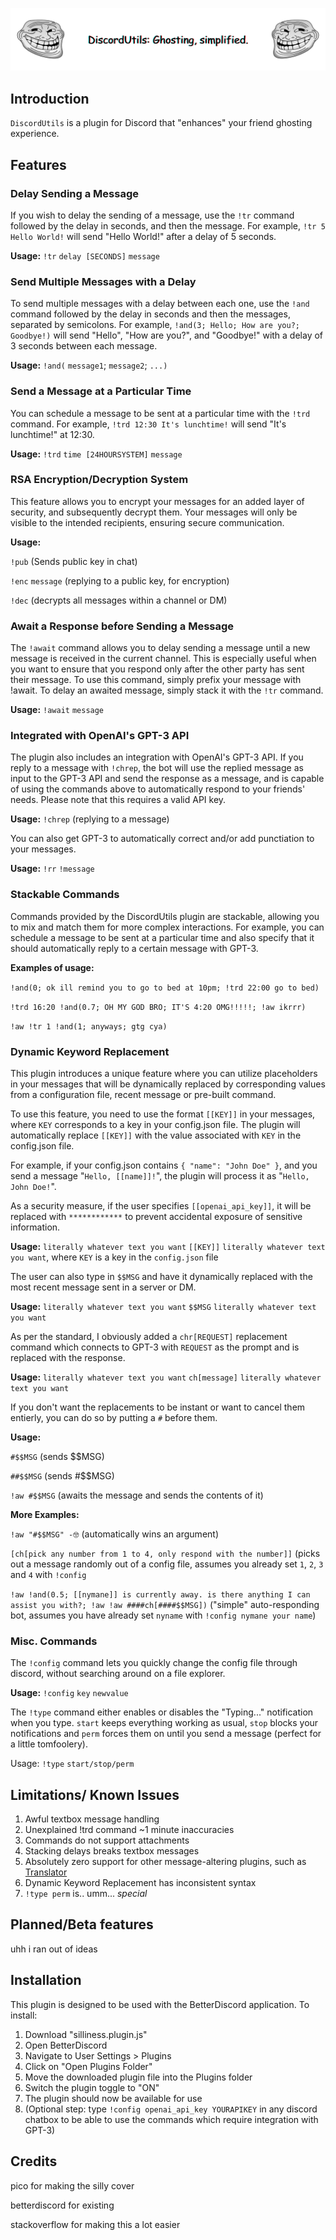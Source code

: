![Silly Cover](silly-cover.png)

## Introduction

`DiscordUtils` is a plugin for Discord that "enhances" your friend ghosting experience.

## Features

### Delay Sending a Message 

If you wish to delay the sending of a message, use the `!tr` command followed by the delay in seconds, and then the message. For example, `!tr 5 Hello World!` will send "Hello World!" after a delay of 5 seconds.

**Usage:** `!tr` `delay [SECONDS]` `message`


### Send Multiple Messages with a Delay

To send multiple messages with a delay between each one, use the `!and` command followed by the delay in seconds and then the messages, separated by semicolons. For example, `!and(3; Hello; How are you?; Goodbye!)` will send "Hello", "How are you?", and "Goodbye!" with a delay of 3 seconds between each message.

**Usage:** `!and(` `message1`; `message2`; `...)`

### Send a Message at a Particular Time

You can schedule a message to be sent at a particular time with the `!trd` command. For example, `!trd 12:30 It's lunchtime!` will send "It's lunchtime!" at 12:30.

**Usage:** `!trd` `time [24HOURSYSTEM]` `message`

### RSA Encryption/Decryption System

This feature allows you to encrypt your messages for an added layer of security, and subsequently decrypt them. Your messages will only be visible to the intended recipients, ensuring secure communication.

**Usage:**

`!pub` (Sends public key in chat)

`!enc` `message` (replying to a public key, for encryption)

`!dec` (decrypts all messages within a channel or DM)

### Await a Response before Sending a Message

The `!await` command allows you to delay sending a message until a new message is received in the current channel. This is especially useful when you want to ensure that you respond only after the other party has sent their message. To use this command, simply prefix your message with !await. To delay an awaited message, simply stack it with the `!tr` command.

**Usage:** `!await` `message`

### Integrated with OpenAI's GPT-3 API

The plugin also includes an integration with OpenAI's GPT-3 API. If you reply to a message with `!chrep`, the bot will use the replied message as input to the GPT-3 API and send the response as a message, and is capable of using the commands above to automatically respond to your friends' needs. Please note that this requires a valid API key.

**Usage:** `!chrep` (replying to a message)

You can also get GPT-3 to automatically correct and/or add punctiation to your messages.

**Usage:** `!rr` `!message`

### Stackable Commands

Commands provided by the DiscordUtils plugin are stackable, allowing you to mix and match them for more complex interactions. For example, you can schedule a message to be sent at a particular time and also specify that it should automatically reply to a certain message with GPT-3.

**Examples of usage:**

`!and(0; ok ill remind you to go to bed at 10pm; !trd 22:00 go to bed)`

`!trd 16:20 !and(0.7; OH MY GOD BRO; IT'S 4:20 OMG!!!!!; !aw ikrrr)`

`!aw !tr 1 !and(1; anyways; gtg cya)`

### Dynamic Keyword Replacement

This plugin introduces a unique feature where you can utilize placeholders in your messages that will be dynamically replaced by corresponding values from a configuration file, recent message or pre-built command.

To use this feature, you need to use the format `[[KEY]]` in your messages, where `KEY` corresponds to a key in your config.json file. The plugin will automatically replace `[[KEY]]` with the value associated with `KEY` in the config.json file.

For example, if your config.json contains `{ "name": "John Doe" }`, and you send a message "`Hello, [[name]]!`", the plugin will process it as "`Hello, John Doe!`".

As a security measure, if the user specifies `[[openai_api_key]]`, it will be replaced with `************` to prevent accidental exposure of sensitive information.

**Usage:** `literally whatever text you want` `[[KEY]]` `literally whatever text you want`, where `KEY` is a key in the `config.json` file

The user can also type in `$$MSG` and have it dynamically replaced with the most recent message sent in a server or DM.

**Usage:** `literally whatever text you want` `$$MSG` `literally whatever text you want`

As per the standard, I obviously added a `chr[REQUEST]` replacement command which connects to GPT-3 with `REQUEST` as the prompt and is replaced with the response.

**Usage:** `literally whatever text you want` `ch[message]` `literally whatever text you want`

If you don't want the replacements to be instant or want to cancel them entierly, you can do so by putting a `#` before them.

**Usage:** 

`#$$MSG` (sends $$MSG)

`##$$MSG` (sends #$$MSG)

`!aw #$$MSG` (awaits the message and sends the contents of it)

**More Examples:**

`!aw "#$$MSG" -🤓` (automatically wins an argument)

`[ch[pick any number from 1 to 4, only respond with the number]]` (picks out a message randomly out of a config file, assumes you already set `1`, `2`, `3` and `4` with `!config`

`!aw !and(0.5; [[nymane]] is currently away. is there anything I can assist you with?; !aw !aw ####ch[####$$MSG])` ("simple" auto-responding bot, assumes you have already set `nyname` with `!config nymane your name`)

### Misc. Commands

The `!config` command lets you quickly change the config file through discord, without searching around on a file explorer.

**Usage:** `!config` `key` `newvalue`

The `!type` command either enables or disables the "Typing..." notification when you type. `start` keeps everything working as usual, `stop` blocks your notifications and `perm` forces them on until you send a message (perfect for a little tomfoolery).

Usage: `!type` `start/stop/perm`

## Limitations/ Known Issues

1. Awful textbox message handling
2. Unexplained !trd command ~1 minute inaccuracies
3. Commands do not support attachments
4. Stacking delays breaks textbox messages
5. Absolutely zero support for other message-altering plugins, such as [Translator](https://betterdiscord.app/plugin/Translator)
6. Dynamic Keyword Replacement has inconsistent syntax
7. `!type perm` is.. umm... *special*

## Planned/Beta features

uhh i ran out of ideas

## Installation

This plugin is designed to be used with the BetterDiscord application. To install:

1. Download "silliness.plugin.js"
2. Open BetterDiscord
3. Navigate to User Settings > Plugins
4. Click on "Open Plugins Folder"
5. Move the downloaded plugin file into the Plugins folder
6. Switch the plugin toggle to "ON"
7. The plugin should now be available for use
8. (Optional step: type `!config openai_api_key YOURAPIKEY` in any discord chatbox to be able to use the commands which require integration with GPT-3)

## Credits

pico for making the silly cover

betterdiscord for existing

stackoverflow for making this a lot easier
